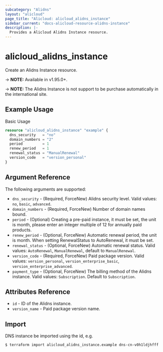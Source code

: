 ```yaml
---
subcategory: "Alidns"
layout: "alicloud"
page_title: "Alicloud: alicloud_alidns_instance"
sidebar_current: "docs-alicloud-resource-alidns-instance"
description: |-
  Provides a Alicloud Alidns Instance resource.
---
```


# alicloud\_alidns\_instance

Create an Alidns Instance resource.

-> **NOTE:** Available in v1.95.0+.

-> **NOTE:** The Alidns Instance is not support to be purchase automatically in the international site.

## Example Usage

Basic Usage

```terraform
resource "alicloud_alidns_instance" "example" {
  dns_security   = "no"
  domain_numbers = "2"
  period         = 1
  renew_period   = 1
  renewal_status = "ManualRenewal"
  version_code   = "version_personal"
}

```

## Argument Reference

The following arguments are supported:

* `dns_security` - (Required, ForceNew) Alidns security level. Valid values: `no`, `basic`, `advanced`.
* `domain_numbers` - (Required, ForceNew) Number of domain names bound.
* `period` - (Optional) Creating a pre-paid instance, it must be set, the unit is month, please enter an integer multiple of 12 for annually paid products.
* `renew_period` - (Optional, ForceNew) Automatic renewal period, the unit is month. When setting RenewalStatus to AutoRenewal, it must be set.
* `renewal_status` - (Optional, ForceNew) Automatic renewal status. Valid values: `AutoRenewal`, `ManualRenewal`, default to `ManualRenewal`.
* `version_code` - (Required, ForceNew) Paid package version. Valid values: `version_personal`, `version_enterprise_basic`, `version_enterprise_advanced`.
* `payment_type` - (Optional, ForceNew) The billing method of the Alidns instance. Valid values: `Subscription`. Default to `Subscription`.

## Attributes Reference

* `id` - ID of the Alidns instance.
* `version_name` - Paid package version name.

## Import

DNS instance be imported using the id, e.g.

```shell
$ terraform import alicloud_alidns_instance.example dns-cn-v0h1ldjhfff
```
